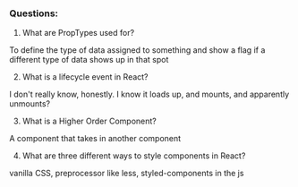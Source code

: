### Questions:

1. What are PropTypes used for?

To define the type of data assigned to something and show a flag if a different type of data shows up in that spot

2. What is a lifecycle event in React?

I don't really know, honestly. I know it loads up, and mounts, and apparently unmounts?

3. What is a Higher Order Component?

A component that takes in another component

4. What are three different ways to style components in React? 

vanilla CSS, preprocessor like less, styled-components in the js


